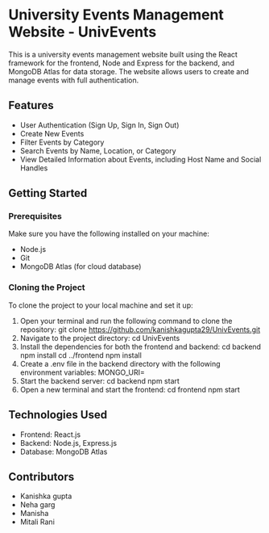 # University Events Management Website - UnivEvents
This is a university events management website built using the React framework for the frontend, Node and Express for the backend, and MongoDB Atlas for data storage. The website allows users to create and manage events with full authentication.

## Features
- User Authentication (Sign Up, Sign In, Sign Out)
- Create New Events
- Filter Events by Category
- Search Events by Name, Location, or Category
- View Detailed Information about Events, including Host Name and Social Handles
## Getting Started
### Prerequisites
Make sure you have the following installed on your machine:

- Node.js
- Git
- MongoDB Atlas (for cloud database)
### Cloning the Project
To clone the project to your local machine and set it up:

1. Open your terminal and run the following command to clone the repository:
git clone https://github.com/kanishkagupta29/UnivEvents.git
2. Navigate to the project directory:
cd UnivEvents
3. Install the dependencies for both the frontend and backend:
cd backend
npm install
cd ../frontend
npm install
4. Create a .env file in the backend directory with the following environment variables:
MONGO_URI=<your-mongodb-atlas-uri>
5. Start the backend server:
cd backend
npm start
6. Open a new terminal and start the frontend:
cd frontend
npm start

## Technologies Used
- Frontend: React.js
- Backend: Node.js, Express.js
- Database: MongoDB Atlas
## Contributors
- Kanishka gupta
- Neha garg
- Manisha
- Mitali Rani
